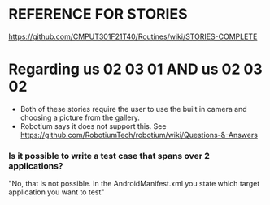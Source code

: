 # REFERENCE FOR STORIES 
https://github.com/CMPUT301F21T40/Routines/wiki/STORIES-COMPLETE


# Regarding us 02 03 01 AND us 02 03 02
* Both of these stories require the user to use the built in camera and choosing a picture from the gallery.
* Robotium says it does not support this. See https://github.com/RobotiumTech/robotium/wiki/Questions-&-Answers
### Is it possible to write a test case that spans over 2 applications?
  "No, that is not possible. In the AndroidManifest.xml you state which target application you want to test"